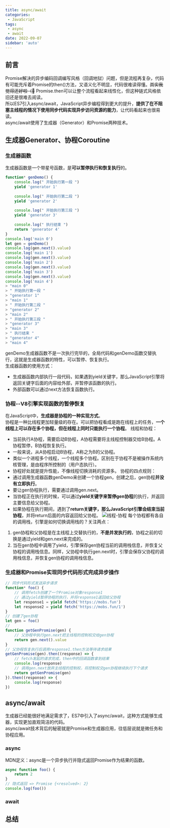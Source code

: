 ```yaml
---
title: async/await
categories:
 - JavaScript
tags:
 - async
 - await
date: 2022-09-07
sidebar: 'auto'
---
```


## 前言
Promise解决的异步编码回调编写风格（回调地狱）问题，但是流程再复杂，代码有可能充斥着Promise的then()方法，又语义化不明显，代码很难读得懂。~~其实我觉得还好啦（🏃~~
Promise.then可以让整个流程看起来线性化，但这种链式风格依旧还是很难去阅读。<br/>
所以ES7引入async/await，JavaScript异步编程得到更大的提升，**提供了在不阻塞主线程的情况下使用同步代码实现异步访问资源的能力**，让代码看起来也很易读。<br/>
async/await使用了生成器（Generator）和Promise两种技术。

## 生成器Generator、协程Coroutine

### 生成器函数
生成器函数是一个带星号函数，是**可以暂停执行和恢复执行**的。
```js
function* genDemo() {
    console.log(" 开始执行第一段 ")
    yield 'generator 1'
 
    console.log(" 开始执行第二段 ")
    yield 'generator 2'
 
    console.log(" 开始执行第三段 ")
    yield 'generator 3'
 
    console.log(" 执行结束 ")
    return 'generator 4'
}
console.log('main 0')          
let gen = genDemo()
console.log(gen.next().value)  
console.log('main 1')          
console.log(gen.next().value)  
console.log('main 2')          
console.log(gen.next().value)  
console.log('main 3')          
console.log(gen.next().value) 
console.log('main 4')          
> "main 0"
> " 开始执行第一段 "
> "generator 1"
> "main 1"
> " 开始执行第二段 "
> "generator 2"
> "main 2"
> " 开始执行第三段 "
> "generator 3"
> "main 3"
> " 执行结束 "
> "generator 4"
> "main 4"
```
genDemo生成器函数不是一次执行完毕的，全局代码和genDemo函数交替执行，这就是生成器函数的特性，可以暂停、恢复执行。<br/>
生成器函数的使用方式：
* 生成器函数内部执行一段代码，如果遇到yield关键字，那么JavaScript引擎将返回关键字后面的内容给外部，并暂停该函数的执行。
* 外部函数可以通过next方法恢复函数执行。

### 协程--V8引擎实现函数的暂停恢复
在JavaScript中，**生成器是协程的一种实现方式**。<br/>
协程是一种比线程更加轻量级的存在。可以把协程看成是跑在线程上的任务，**一个线程上可以存在多个协程，但在线程上同时只能执行一个协程**。
线程和协程：
* 当前执行A协程，需要启动B协程，A协程需要将主线程控制器交给B协程。A协程暂停，B协程恢复执行。
* 一般来说，从A协程启动B协程，A称之为B的父协程。
* 类似一个进程多个线程，一个线程多个协程。区别在于协程不是被操作系统内核管理，是由程序所控制的（用户态执行）。
* 协程好处就是提升性能，不像线程切换消耗的资源多。
协程的四点规则：
* 通过调用生成器函数genDemo来创建一个协程gen，创建之后，gen协程**并没有立即执行**。
* 要让gen协程执行，需要通过调用gen.next。
* 当协程正在执行的时候，可以通过**yield关键字来暂停gen协程**的执行，并返回主要信息给父协程。
* 如果协程在执行期间，遇到了**return关键字，那么JavaScript引擎会结束当前协程**，并将return后面的内容返回给父协程。
![线程-协程](https://s2.loli.net/2022/09/07/MfjlJ5KbXLcO97N.png)
每个协程都有各自的调用栈，引擎是如何切换调用栈的？关注两点：
1. gen协程和父协程是在主线程上交替执行的，**不是并发执行的**，协程之前的切换是通过yield和gen.next来完成的。
2. 当在gen协程中调用了yield，引擎保存gen协程当前的调用栈信息，并恢复父协程的调用栈信息。同样，父协程中执行gen.next时，引擎会保存父协程的调用栈信息，并恢复gen协程的调用栈信息。

### 生成器和Promise实现同步代码形式完成异步操作
```js
// 同步代码形式发送异步请求
function* foo() {
    // 调用fetch创建了一个Promise对象response1
    // 通过yield暂停协程的执行，并将response1返回给父协程
    let response1 = yield fetch('https://mobs.fun')
    let response2 = yield fetch('https://mobs.fun/1')
}
// 创建了gen协程
let gen = foo()
// 
function getGenPromise(gen) {
    // 父协程中执行gen.next把主线程的控制权交给gen协程
    return gen.next().value
}
// 父协程恢复执行后调用response1.then方法等待请求结果
getGenPromise(gen).then((response) => {
    // fetch发起的请求完成，then中的回调函数拿到结果
    console.log(response)
    // 调用gen.next放弃主线程的控制权，将控制权交gen协程继续执行下个请求
    return getGenPromise(gen)
}).then((response) => {
    console.log(response)
})
```

## async/await
生成器已经能很好地满足需求了，ES7中引入了async/await，这种方式能够生成器，实现更加直观简洁的代码。<br/>
async/await技术背后的秘密就是Promise和生成器应用，往低层说就是微任务和协程应用。
### async
MDN定义：async是一个异步执行并隐式返回Promise作为结果的函数。
```js
async function foo() {
    return 2
}
// 隐式返回 => Promise {<resolved>: 2}
console.log(foo())
```
### await

## 总结